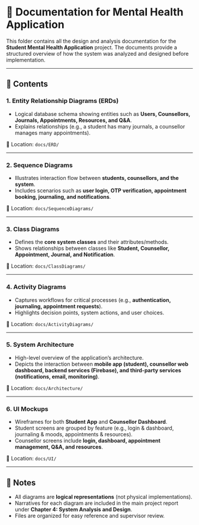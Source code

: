 # 📂 Documentation for Mental Health Application

This folder contains all the design and analysis documentation for the **Student Mental Health Application** project. The documents provide a structured overview of how the system was analyzed and designed before implementation.  

---

## 📑 Contents  

### 1. **Entity Relationship Diagrams (ERDs)**
- Logical database schema showing entities such as **Users, Counsellors, Journals, Appointments, Resources, and Q&A**.  
- Explains relationships (e.g., a student has many journals, a counsellor manages many appointments).  

📁 Location: `docs/ERD/`  

---

### 2. **Sequence Diagrams**
- Illustrates interaction flow between **students, counsellors, and the system**.  
- Includes scenarios such as **user login, OTP verification, appointment booking, journaling, and notifications**.  

📁 Location: `docs/SequenceDiagrams/`  

---

### 3. **Class Diagrams**
- Defines the **core system classes** and their attributes/methods.  
- Shows relationships between classes like **Student, Counsellor, Appointment, Journal, and Notification**.  

📁 Location: `docs/ClassDiagrams/`  

---

### 4. **Activity Diagrams**
- Captures workflows for critical processes (e.g., **authentication, journaling, appointment requests**).  
- Highlights decision points, system actions, and user choices.  

📁 Location: `docs/ActivityDiagrams/`  

---

### 5. **System Architecture**
- High-level overview of the application’s architecture.  
- Depicts the interaction between **mobile app (student), counsellor web dashboard, backend services (Firebase), and third-party services (notifications, email, monitoring)**.  

📁 Location: `docs/Architecture/`  

---

### 6. **UI Mockups**
- Wireframes for both **Student App** and **Counsellor Dashboard**.  
- Student screens are grouped by feature (e.g., login & dashboard, journaling & moods, appointments & resources).  
- Counsellor screens include **login, dashboard, appointment management, Q&A, and resources**.  

📁 Location: `docs/UI/`  

---

## 📌 Notes
- All diagrams are **logical representations** (not physical implementations).  
- Narratives for each diagram are included in the main project report under **Chapter 4: System Analysis and Design**.  
- Files are organized for easy reference and supervisor review.  
